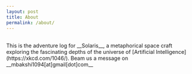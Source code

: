 ```yaml
---
layout: post
title: About
permalink: /about/
---
```

<br/>
This is the adventure log for __Solaris__, a metaphorical space craft exploring the fascinating depths of the universe of [Artificial Intelligence](https://xkcd.com/1046/).
Beam us a message on __mbakshi1094[at]gmail[dot]com__